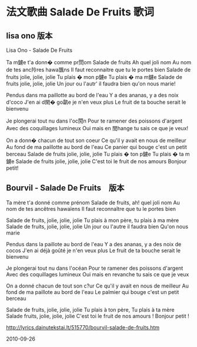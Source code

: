 # 法文歌曲 Salade De Fruits 歌词




## lisa ono 版本
	
Lisa Ono - Salade De Fruits 



Ta m鑢e t'a donn� comme pr閚om
Salade de fruits
Ah quel joli nom
Au nom de tes anc阾res hawa飁ns
Il faut reconnaitre que tu le portes bien
Salade de fruits jolie, jolie, jolie
Tu plais � mon p鑢e
Tu plais � ma m鑢e
Salade de fruits jolie, jolie, jolie
Un jour ou l'autr' il faudra bien qu'on nous marie!

Pendus dans ma paillotte au bord de l'eau
Y a des ananas, y a des noix d'coco
J'en ai d閖� go鹴e je n'en veux plus
Le fruit de ta bouche serait le bienvenu

Je plongerai tout nu dans l'oc閍n
Pour te ramener des poissons d'argent
Avec des coquillages lumineux
Oui mais en 閏hange tu sais ce que je veux!

On a donn� chacun de tout son coeur
Ce qu'il y avait en nous de meilleur
Au fond de ma paillotte au bord de l'eau
Ce panier qui bouge c'est un petit berceau
Salade de fruits jolie, jolie, jolie
Tu plais � ton p鑢e
Tu plais � ta m鑢e
Salade de fruits jolie, jolie, jolie
C'est toi le fruit de nos amours
Bonjour petit! 
## Bourvil - Salade De Fruits　版本


Ta mère t'a donné comme prénom
Salade de fruits, ah! quel joli nom
Au nom de tes ancêtres hawaïens
Il faut reconnaître que tu le portes bien

Salade de fruits, jolie, jolie, jolie
Tu plais à mon père, tu plais à ma mère
Salade de fruits, jolie, jolie, jolie
Un jour ou l'autre il faudra bien
Qu'on nous marie

Pendus dans la paillote au bord de l'eau
Y a des ananas, y a des noix de cocos
J'en ai déjà goûté je n'en veux plus
Le fruit de ta bouche serait le bienvenu

Je plongerai tout nu dans l'océan
Pour te ramener des poissons d'argent
Avec des coquillages lumineux
Oui mais en revanche tu sais ce que je veux

On a donné chacun de tout son c?ur
Ce qu'il y avait en nous de meilleur
Au fond de ma paillote au bord de l'eau
Le palmier qui bouge c'est un petit berceau

Salade de fruits, jolie, jolie, jolie
Tu plais à ton père, Tu plais à ta mère
Salade fruits, jolie, jolie, jolie
C'est toi le fruit de nos amours !
Bonjour petit !

http://lyrics.dainutekstai.lt/515770/bourvil-salade-de-fruits.htm


2010-09-26